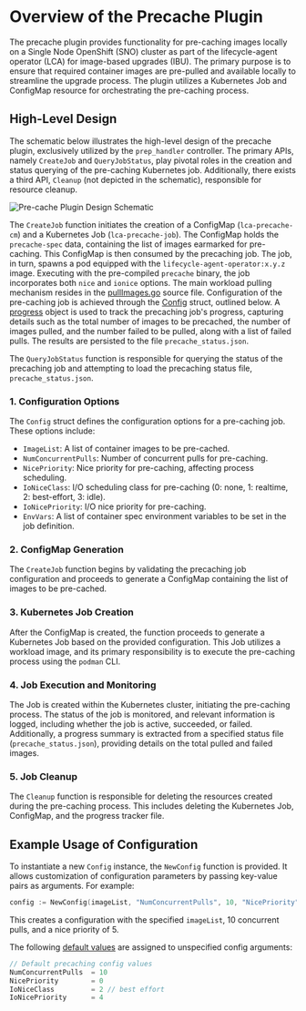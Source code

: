 # Overview of the Precache Plugin

The  precache plugin provides functionality for pre-caching images locally on a Single Node OpenShift (SNO) cluster as
part of the lifecycle-agent operator (LCA) for image-based upgrades (IBU).
The primary purpose is to ensure that required container images are pre-pulled and available locally to streamline the
upgrade process. The plugin utilizes a Kubernetes Job and ConfigMap resource for orchestrating the pre-caching process.

## High-Level Design

The schematic below illustrates the high-level design of the precache plugin, exclusively utilized by the `prep_handler`
controller. The primary APIs, namely `CreateJob` and `QueryJobStatus`, play pivotal roles in the creation and status
querying of the pre-caching Kubernetes job. Additionally, there exists a third API, `Cleanup` (not depicted in the
schematic), responsible for resource cleanup.

![Pre-cache Plugin Design Schematic](assets/precache_design.svg)

The `CreateJob` function initiates the creation of a ConfigMap (`lca-precache-cm`) and a Kubernetes Job (`lca-precache-job`).
The ConfigMap holds the `precache-spec` data, containing the list of images earmarked for pre-caching. This ConfigMap is
then consumed by the precaching job. The job, in turn, spawns a pod equipped with the `lifecycle-agent-operator:x.y.z` image.
Executing with the pre-compiled `precache` binary, the job incorporates both `nice` and `ionice` options.
The main workload pulling mechanism resides in the [pullImages.go](../internal/precache/workload/pullImages.go) source file.
Configuration of the pre-caching job is achieved through the [Config](../internal/precache/precache.go) struct, outlined
below. A [progress](../internal/precache/progress.go) object is used to track the precaching job's progress, capturing
details such as the total number of images to be precached, the number of images pulled, and the number failed to be pulled,
along with a list of failed pulls. The results are persisted to the file `precache_status.json`.

The `QueryJobStatus` function is responsible for querying the status of the precaching job and attempting to load the
precaching status file, `precache_status.json`.

### 1. Configuration Options

The `Config` struct defines the configuration options for a pre-caching job. These options include:

- `ImageList`: A list of container images to be pre-cached.
- `NumConcurrentPulls`: Number of concurrent pulls for pre-caching.
- `NicePriority`: Nice priority for pre-caching, affecting process scheduling.
- `IoNiceClass`: I/O scheduling class for pre-caching (0: none, 1: realtime, 2: best-effort, 3: idle).
- `IoNicePriority`: I/O nice priority for pre-caching.
- `EnvVars`: A list of container spec environment variables to be set in the job definition.

### 2. ConfigMap Generation

The `CreateJob` function begins by validating the precaching job configuration and proceeds to generate a ConfigMap
containing the list of images to be pre-cached.

### 3. Kubernetes Job Creation

After the ConfigMap is created, the function proceeds to generate a Kubernetes Job based on the provided configuration.
This Job utilizes a workload image, and its primary responsibility is to execute the pre-caching process using the `podman`
CLI.

### 4. Job Execution and Monitoring

The Job is created within the Kubernetes cluster, initiating the pre-caching process. The status of the job is monitored,
and relevant information is logged, including whether the job is active, succeeded, or failed. Additionally, a progress
summary is extracted from a specified status file (`precache_status.json`), providing details on the total pulled
and failed images.

### 5. Job Cleanup

The `Cleanup` function is responsible for deleting the resources created during the pre-caching process. This includes
deleting the Kubernetes Job, ConfigMap, and the progress tracker file.

## Example Usage of Configuration

To instantiate a new `Config` instance, the `NewConfig` function is provided. It allows customization of configuration
parameters by passing key-value pairs as arguments. For example:

```go
config := NewConfig(imageList, "NumConcurrentPulls", 10, "NicePriority", 5)
```

This creates a configuration with the specified `imageList`, 10 concurrent pulls, and a nice priority of 5.

The following [default values](../internal/precache/constants.go) are assigned to unspecified config arguments:

```go
// Default precaching config values
NumConcurrentPulls  = 10
NicePriority        = 0
IoNiceClass         = 2 // best effort
IoNicePriority      = 4
```
